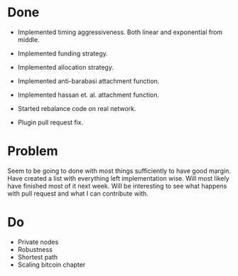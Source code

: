 
# Done

* Implemented timing aggressiveness. Both linear and exponential from middle. 
* Implemented funding strategy.
* Implemented allocation strategy.
* Implemented anti-barabasi attachment function.
* Implemented hassan et. al. attachment function.

* Started rebalance code on real network.
* Plugin pull request fix.

# Problem

Seem to be going to done with most things sufficiently to have good margin. Have created a list with everything
left implementation wise. Will most likely have finished most of it next week. Will be interesting to see what happens
with pull request and what I can contribute with.

# Do

* Private nodes
* Robustness
* Shortest path
* Scaling bitcoin chapter
